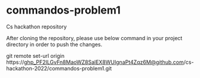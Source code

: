 # commandos-problem1
Cs hackathon repository


After cloning the repository, please use below command in your project directory in order to push the changes.

git remote set-url origin https://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@github.com/cs-hackathon-2022/commandos-problem1.git
